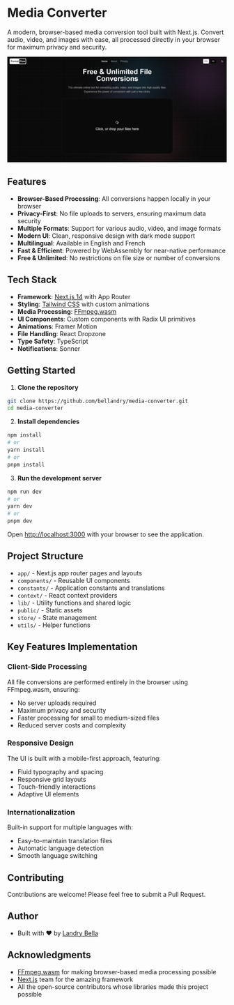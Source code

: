 # Media Converter

A modern, browser-based media conversion tool built with Next.js. Convert audio, video, and images with ease, all processed directly in your browser for maximum privacy and security.

![Media Converter](public/og-image.png)

## Features

- **Browser-Based Processing**: All conversions happen locally in your browser
- **Privacy-First**: No file uploads to servers, ensuring maximum data security
- **Multiple Formats**: Support for various audio, video, and image formats
- **Modern UI**: Clean, responsive design with dark mode support
- **Multilingual**: Available in English and French
- **Fast & Efficient**: Powered by WebAssembly for near-native performance
- **Free & Unlimited**: No restrictions on file size or number of conversions

## Tech Stack

- **Framework**: [Next.js 14](https://nextjs.org/) with App Router
- **Styling**: [Tailwind CSS](https://tailwindcss.com/) with custom animations
- **Media Processing**: [FFmpeg.wasm](https://github.com/ffmpegwasm/ffmpeg.wasm)
- **UI Components**: Custom components with Radix UI primitives
- **Animations**: Framer Motion
- **File Handling**: React Dropzone
- **Type Safety**: TypeScript
- **Notifications**: Sonner

## Getting Started

1. **Clone the repository**

```bash
git clone https://github.com/bellandry/media-converter.git
cd media-converter
```

2. **Install dependencies**

```bash
npm install
# or
yarn install
# or
pnpm install
```

3. **Run the development server**

```bash
npm run dev
# or
yarn dev
# or
pnpm dev
```

Open [http://localhost:3000](http://localhost:3000) with your browser to see the application.

## Project Structure

- `app/` - Next.js app router pages and layouts
- `components/` - Reusable UI components
- `constants/` - Application constants and translations
- `context/` - React context providers
- `lib/` - Utility functions and shared logic
- `public/` - Static assets
- `store/` - State management
- `utils/` - Helper functions

## Key Features Implementation

### Client-Side Processing

All file conversions are performed entirely in the browser using FFmpeg.wasm, ensuring:
- No server uploads required
- Maximum privacy and security
- Faster processing for small to medium-sized files
- Reduced server costs and complexity

### Responsive Design

The UI is built with a mobile-first approach, featuring:
- Fluid typography and spacing
- Responsive grid layouts
- Touch-friendly interactions
- Adaptive UI elements

### Internationalization

Built-in support for multiple languages with:
- Easy-to-maintain translation files
- Automatic language detection
- Smooth language switching

## Contributing

Contributions are welcome! Please feel free to submit a Pull Request.

## Author

- Built with ❤️ by [Landry Bella](https://laclass.dev)

## Acknowledgments

- [FFmpeg.wasm](https://github.com/ffmpegwasm/ffmpeg.wasm) for making browser-based media processing possible
- [Next.js](https://nextjs.org) team for the amazing framework
- All the open-source contributors whose libraries made this project possible
